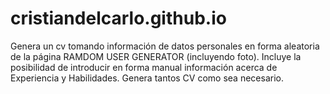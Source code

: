 # cristiandelcarlo.github.io
Genera un cv tomando información de datos personales en forma aleatoria de la página RAMDOM USER GENERATOR (incluyendo foto). Incluye la posibilidad de introducir en forma manual información acerca de Experiencia y Habilidades. Genera tantos CV como sea necesario.
